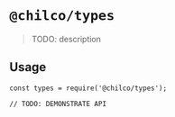 # `@chilco/types`

> TODO: description

## Usage

```
const types = require('@chilco/types');

// TODO: DEMONSTRATE API
```
